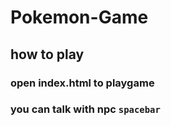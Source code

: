 # Pokemon-Game

## how to play 
### open index.html to playgame
### you can talk with npc `spacebar` 
